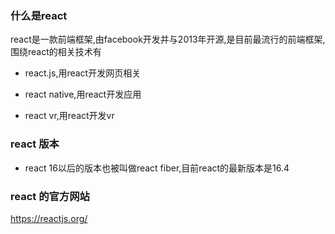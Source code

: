 ### 什么是react
react是一款前端框架,由facebook开发并与2013年开源,是目前最流行的前端框架,围绕react的相关技术有

* react.js,用react开发网页相关

* react native,用react开发应用

* react vr,用react开发vr

### react 版本
* react 16以后的版本也被叫做react fiber,目前react的最新版本是16.4


### react 的官方网站

https://reactjs.org/